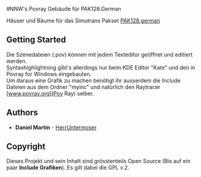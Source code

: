 #NNW's Povray Gebäude für PAK128.German

Häuser und Bäume für das Simutrans Pakset [PAK128.german](https://www.simutrans-forum.de/mybb/forumdisplay.php?fid=29)

## Getting Started

Die Szenedateien (.pov) können mit jedem Texteditor geöffnet und editiert werden.<br>
Syntaxhighlightning gibt's allerdings nur beim KDE Editor "Kate" und den in Povray for Windows eingebauten.<br>
Um daraus eine Grafik zu machen benötigt ihr ausserdem die Include Dateien aus dem Ordner "myinc" und natürlich den Raytracer [www.povray.org](Pov Ray) selber.

## Authors

* **Daniel Martin** - [HerrUntermoser](https://github.com/HerrUntermoser)

## Copyright
Dieses Projekt und sein Inhalt sind grösstenteils Open Source (Bis auf ein paar __Include Grafiken__).
Es gilt dabei die GPL v.2.
